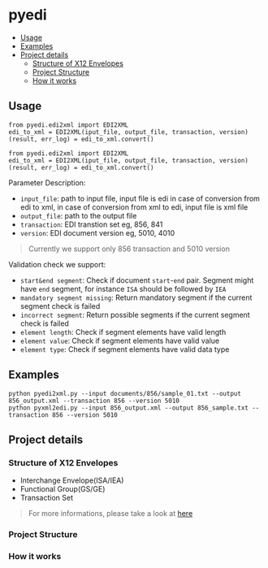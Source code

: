 # pyedi
 - [Usage](#usage)
 - [Examples](#examples)
 - [Project details](#project-details)
    - [Structure of X12 Envelopes](#structure-of-x12-envelopes)
    - [Project Structure](#project-structure)
    - [How it works](#how-it-works)
## Usage
```
from pyedi.edi2xml import EDI2XML
edi_to_xml = EDI2XML(iput_file, output_file, transaction, version)
(result, err_log) = edi_to_xml.convert()
```
```
from pyedi.edi2xml import EDI2XML
edi_to_xml = EDI2XML(iput_file, output_file, transaction, version)
(result, err_log) = edi_to_xml.convert()
```

Parameter Description:
 - `input_file`: path to input file, input file is edi in case of conversion from edi to xml, in case of conversion from xml to edi, input file is xml file
 - `output_file`: path to the output file
 - `transaction`: EDI transtion set eg, 856, 841
 - `version`: EDI document version eg, 5010, 4010
 > Currently we support only 856 transaction and 5010 version

Validation check we support:
 - `start&end segment`: Check if document `start`-`end` pair. Segment might have `end` segment, for instance `ISA` should be followed by `IEA`
 - `mandatory segment missing`: Return mandatory segment if the current segment check is failed
 - `incorrect segment`: Return possible segments if the current segment check is failed
 - `element length`: Check if segment elements have valid length
 - `element value`: Check if segment elements have valid value
 - `element type`: Check if segment elements have valid data type

## Examples
```
python pyedi2xml.py --input documents/856/sample_01.txt --output 856_output.xml --transaction 856 --version 5010
python pyxml2edi.py --input 856_output.xml --output 856_sample.txt --transaction 856 --version 5010
```
## Project details
### Structure of X12 Envelopes
 - Interchange Envelope(ISA/IEA)
 - Functional Group(GS/GE)
 - Transaction Set
 > For more informations, please take a look at [here](https://docs.oracle.com/cd/E19398-01/820-1275/agdaw/index.html)

### Project Structure
### How it works